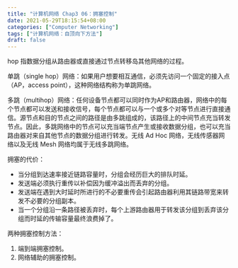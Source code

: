 ```yaml
---
title: "计算机网络 Chap3 06：拥塞控制"
date: 2021-05-29T18:15:54+08:00
categories: ["Computer Networking"]
tags: ["计算机网络：自顶向下方法"]
draft: false
---
```


hop 指数据分组从路由器或直接通过节点转移岛其他网络的过程。

单跳（single hop）网络：如果用户想要相互通信，必须先访问一个固定的接入点（AP，access point），这种网络结构称为单跳网络。

多跳（multihop）网络：任何设备节点都可以同时作为AP和路由器，网络中的每个节点都可以发送和接收信号，每个节点都可以与一个或多个对等节点进行直接通信。源节点和目的节点之间的路径是由多跳组成的，该路径上的中间节点充当转发节点。因此，多跳网络中的节点可以充当端节点产生或接收数据分组，也可以充当路由器对来自其他节点的数据分组进行转发。无线 Ad Hoc 网络，无线传感器网络以及无线 Mesh 网络均属于无线多跳网络。

<!--more-->

拥塞的代价：

- 当分组到达速率接近链路容量时，分组会经历巨大的排队时延。
- 发送端必须执行重传以补偿因为缓冲溢出而丢弃的分组。
- 发送端在遇到大时延时所进行的不必要重传会引起路由器利用其链路带宽来转发不必要的分组副本。
- 当一个分组沿一条路径被丢弃时，每个上游路由器用于转发该分组到丢弃该分组而时延的传输容量最终浪费掉了。

两种拥塞控制方法：

1. 端到端拥塞控制。
2. 网络辅助的拥塞控制。
